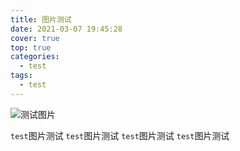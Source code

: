 ```yaml
---
title: 图片测试
date: 2021-03-07 19:45:28
cover: true
top: true
categories: 
  - test
tags: 
  - test
---
```


![测试图片](123.png)

`test`图片测试
`test`图片测试
`test`图片测试
`test`图片测试

